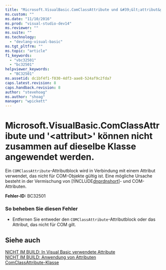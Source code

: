 ```yaml
---
title: "Microsoft.VisualBasic.ComClassAttribute und &#39;&lt;attribut&gt;&#39; k&#246;nnen nicht zusammen auf dieselbe Klasse angewendet werden. | Microsoft Docs"
ms.custom: ""
ms.date: "11/10/2016"
ms.prod: "visual-studio-dev14"
ms.reviewer: ""
ms.suite: ""
ms.technology: 
  - "devlang-visual-basic"
ms.tgt_pltfrm: ""
ms.topic: "article"
f1_keywords: 
  - "vbc32501"
  - "bc32501"
helpviewer_keywords: 
  - "BC32501"
ms.assetid: dc1bf4f1-f030-4df3-aae8-524af9c2fda7
caps.latest.revision: 8
caps.handback.revision: 8
author: "stevehoag"
ms.author: "shoag"
manager: "wpickett"
---
```

# Microsoft.VisualBasic.ComClassAttribute und &#39;&lt;attribut&gt;&#39; k&#246;nnen nicht zusammen auf dieselbe Klasse angewendet werden.
Ein `COMClassAttribute`\-Attributblock wird in Verbindung mit einem Attribut verwendet, das nicht für COM\-Objekte gültig ist. Eine mögliche Ursache besteht in der Vermischung von [!INCLUDE[dnprdnshort](../../csharp/getting-started/includes/dnprdnshort_md.md)]\- und COM\-Attributen.  
  
 **Fehler\-ID:** BC32501  
  
### So beheben Sie diesen Fehler  
  
-   Entfernen Sie entweder den `COMClassAttribute`\-Attributblock oder das Attribut, das nicht für COM gilt.  
  
## Siehe auch  
 [NICHT IM BUILD: In Visual Basic verwendete Attribute](http://msdn.microsoft.com/de-de/22231318-8a40-49af-9245-e0aab723563b)   
 [NICHT IM BUILD: Anwendung von Attributen](http://msdn.microsoft.com/de-de/2b1703ed-4437-49b3-bc0b-568094324f47)   
 [ComClassAttribute\-Klasse](http://msdn.microsoft.com/de-de/5c2f0835-9210-47dc-bc59-5c1769953574)